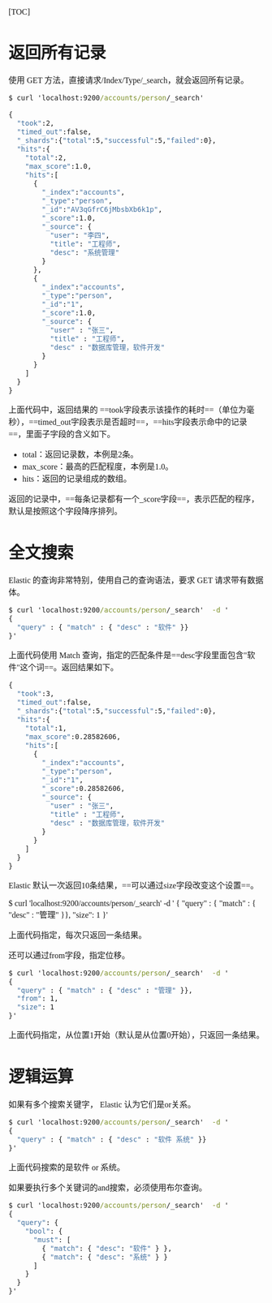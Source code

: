 <font face="SimSun" size=3>

[TOC]

# 返回所有记录

使用 GET 方法，直接请求/Index/Type/_search，就会返回所有记录。

~~~bat
$ curl 'localhost:9200/accounts/person/_search'

{
  "took":2,
  "timed_out":false,
  "_shards":{"total":5,"successful":5,"failed":0},
  "hits":{
    "total":2,
    "max_score":1.0,
    "hits":[
      {
        "_index":"accounts",
        "_type":"person",
        "_id":"AV3qGfrC6jMbsbXb6k1p",
        "_score":1.0,
        "_source": {
          "user": "李四",
          "title": "工程师",
          "desc": "系统管理"
        }
      },
      {
        "_index":"accounts",
        "_type":"person",
        "_id":"1",
        "_score":1.0,
        "_source": {
          "user" : "张三",
          "title" : "工程师",
          "desc" : "数据库管理，软件开发"
        }
      }
    ]
  }
}
~~~

上面代码中，返回结果的 ==took字段表示该操作的耗时==（单位为毫秒），==timed_out字段表示是否超时==，==hits字段表示命中的记录==，里面子字段的含义如下。

- total：返回记录数，本例是2条。
- max_score：最高的匹配程度，本例是1.0。
- hits：返回的记录组成的数组。

返回的记录中，==每条记录都有一个_score字段==，表示匹配的程序，默认是按照这个字段降序排列。

# 全文搜索

Elastic 的查询非常特别，使用自己的查询语法，要求 GET 请求带有数据体。

~~~bat
$ curl 'localhost:9200/accounts/person/_search'  -d '
{
  "query" : { "match" : { "desc" : "软件" }}
}'
~~~

上面代码使用 Match 查询，指定的匹配条件是==desc字段里面包含"软件"这个词==。返回结果如下。

~~~bat
{
  "took":3,
  "timed_out":false,
  "_shards":{"total":5,"successful":5,"failed":0},
  "hits":{
    "total":1,
    "max_score":0.28582606,
    "hits":[
      {
        "_index":"accounts",
        "_type":"person",
        "_id":"1",
        "_score":0.28582606,
        "_source": {
          "user" : "张三",
          "title" : "工程师",
          "desc" : "数据库管理，软件开发"
        }
      }
    ]
  }
}
~~~

Elastic 默认一次返回10条结果，==可以通过size字段改变这个设置==。

$ curl 'localhost:9200/accounts/person/_search'  -d '
{
  "query" : { "match" : { "desc" : "管理" }},
  "size": 1
}'

上面代码指定，每次只返回一条结果。

还可以通过from字段，指定位移。

~~~bat
$ curl 'localhost:9200/accounts/person/_search'  -d '
{
  "query" : { "match" : { "desc" : "管理" }},
  "from": 1,
  "size": 1
}'
~~~

上面代码指定，从位置1开始（默认是从位置0开始），只返回一条结果。

# 逻辑运算

如果有多个搜索关键字， Elastic 认为它们是or关系。

~~~bat
$ curl 'localhost:9200/accounts/person/_search'  -d '
{
  "query" : { "match" : { "desc" : "软件 系统" }}
}'
~~~

上面代码搜索的是软件 or 系统。

如果要执行多个关键词的and搜索，必须使用布尔查询。

~~~bat
$ curl 'localhost:9200/accounts/person/_search'  -d '
{
  "query": {
    "bool": {
      "must": [
        { "match": { "desc": "软件" } },
        { "match": { "desc": "系统" } }
      ]
    }
  }
}'
~~~


</font>